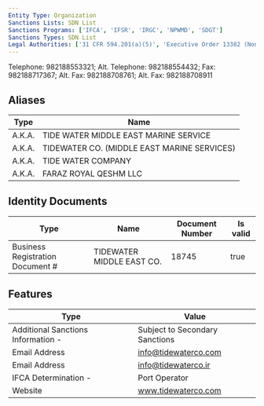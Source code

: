 ```yaml
---
Entity Type: Organization
Sanctions Lists: SDN List
Sanctions Programs: ['IFCA', 'IFSR', 'IRGC', 'NPWMD', 'SDGT']
Sanctions Types: SDN List
Legal Authorities: ['31 CFR 594.201(a)(5)', 'Executive Order 13382 (Non-proliferation)']
---
```

Telephone: 982188553321; Alt. Telephone: 982188554432; Fax: 982188717367; Alt. Fax: 982188708761; Alt. Fax: 982188708911

## Aliases
| Type  | Name      | 
|-------|-----------|
| A.K.A. | TIDE WATER MIDDLE EAST MARINE SERVICE |
| A.K.A. | TIDEWATER CO. (MIDDLE EAST MARINE SERVICES) |
| A.K.A. | TIDE WATER COMPANY |
| A.K.A. | FARAZ ROYAL QESHM LLC |

## Identity Documents
| Type  | Name      | Document Number | Is valid |
|-------|-----------|-----------------|----------|
| Business Registration Document # | TIDEWATER MIDDLE EAST CO. | 18745 | true |

## Features
| Type  | Value      |
|-------|------------|
| Additional Sanctions Information - | Subject to Secondary Sanctions |
| Email Address | info@tidewaterco.com |
| Email Address | info@tidewaterco.ir |
| IFCA Determination - | Port Operator |
| Website | www.tidewaterco.com |

